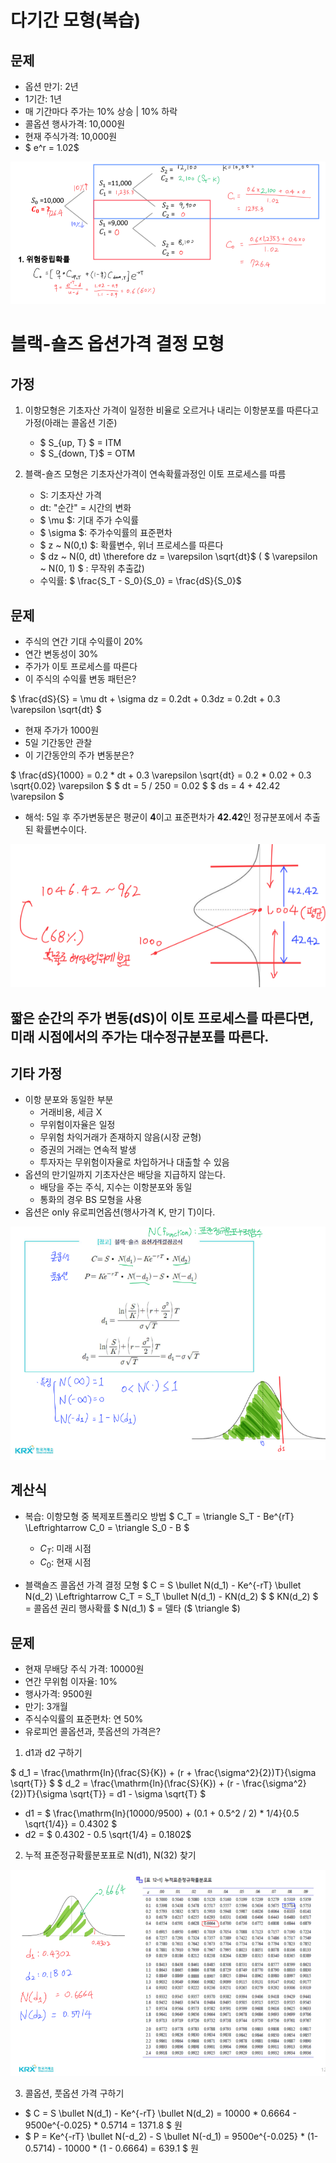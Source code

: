 # 다기간 모형(복습)
## 문제
- 옵션 만기: 2년
- 1기간: 1년
- 매 기간마다 주가는 10% 상승 | 10% 하락
- 콜옵션 행사가격: 10,000원
- 현재 주식가격: 10,000원
- $ e^r = 1.02$

![alt text](../img/25_다기간모형.png)

# 블랙-숄즈 옵션가격 결정 모형
## 가정
1. 이항모형은 기초자산 가격이 일정한 비율로 오르거나 내리는 이항분포를 따른다고 가정(아래는 콜옵션 기준)
    - $ S_{up, T} $ = ITM
    - $ S_{down, T}$ = OTM

2. 블랙-숄즈 모형은 기초자산가격이 연속확률과정인 이토 프로세스를 따름
    - S: 기초자산 가격
    - dt: "순간" = 시간의 변화
    - $ \mu $: 기대 주가 수익률
    - $ \sigma $: 주가수익률의 표준편차
    - $ z ~ N(0,t) $: 확률변수, 위너 프로세스를 따른다
    - $ dz ~ N(0, dt) \therefore dz = \varepsilon \sqrt{dt}$ ( $ \varepsilon ~ N(0, 1) $ : 무작위 추출값)
    - 수익률: $ \frac{S_T - S_0}{S_0} = \frac{dS}{S_0}$

## 문제
- 주식의 연간 기대 수익률이 20%
- 연간 변동성이 30%
- 주가가 이토 프로세스를 따른다
- 이 주식의 수익률 변동 패턴은?

$ \frac{dS}{S} = \mu dt + \sigma dz = 0.2dt + 0.3dz = 0.2dt + 0.3 \varepsilon \sqrt{dt} $ 

- 현재 주가가 1000원
- 5일 기간동안 관찰
- 이 기간동안의 주가 변동분은?

$ \frac{dS}{1000} = 0.2 * dt + 0.3 \varepsilon \sqrt{dt} = 0.2 * 0.02 + 0.3 \sqrt{0.02} \varepsilon $
$ dt = 5 / 250 = 0.02 $
$ ds = 4 + 42.42 \varepsilon $

- 해석: 5일 후 주가변동분은 평균이 **4**이고 표준편차가 **42.42**인 정규분포에서 추출된 확률변수이다.

![alt text](../img/25_이토프로세스.png)

## 짧은 순간의 주가 변동(dS)이 이토 프로세스를 따른다면, 미래 시점에서의 주가는 대수정규분포를 따른다.

## 기타 가정
- 이항 분포와 동일한 부분
    + 거래비용, 세금 X
    + 무위험이자율은 일정
    + 무위험 차익거래가 존재하지 않음(시장 균형)
    + 증권의 거래는 연속적 발생
    + 투자자는 무위험이자율로 차입하거나 대출할 수 있음
- 옵션의 만기일까지 기초자산은 배당을 지급하지 않는다.
    + 배당을 주는 주식, 지수는 이항분포와 동일
    + 통화의 경우 BS 모형을 사용
- 옵션은 only 유로피언옵션(행사가격 K, 만기 T)이다.

![alt text](../img/25_블랙_숄즈옵션가격.png)

## 계산식
- 복습: 이항모형 중 복제포트폴리오 방법
$ C_T = \triangle S_T - Be^{rT} \Leftrightarrow C_0 = \triangle S_0 - B $
    + $C_T$: 미래 시점
    + $C_0$: 현재 시점

- 블랙숄즈 콜옵션 가격 결정 모형
$ C = S \bullet N(d_1) - Ke^{-rT} \bullet N(d_2) \Leftrightarrow C_T = S_T \bullet N(d_1) - KN(d_2) $
$ KN(d_2) $ = 콜옵션 권리 행사확률
$ N(d_1) $ = 델타 ($ \triangle $)


## 문제
- 현재 무배당 주식 가격: 10000원
- 연간 무위험 이자율: 10%
- 행사가격: 9500원
- 만기: 3개월
- 주식수익률의 표준편차: 연 50%
- 유로피언 콜옵션과, 풋옵션의 가격은?

1. d1과 d2 구하기

$ d_1 = \frac{\mathrm{ln}(\frac{S}{K}) + (r + \frac{\sigma^2}{2})T}{\sigma \sqrt{T}} $
$ d_2 = \frac{\mathrm{ln}(\frac{S}{K}) + (r - \frac{\sigma^2}{2})T}{\sigma \sqrt{T}} = d1 - \sigma \sqrt{T} $

- d1 = $ \frac{\mathrm{ln}(10000/9500) + (0.1 + 0.5^2 / 2) * 1/4}{0.5 \sqrt{1/4}} = 0.4302 $
- d2 = $ 0.4302 - 0.5 \sqrt{1/4} = 0.1802$ 

2. 누적 표준정규확률분포표로 N(d1), N(32) 찾기

![alt text](../img/25_문제.png)

3. 콜옵션, 풋옵션 가격 구하기
- $ C = S \bullet N(d_1) - Ke^{-rT} \bullet N(d_2) = 10000 * 0.6664 - 9500e^{-0.025} * 0.5714 = 1371.8 $ 원
- $ P = Ke^{-rT} \bullet N(-d_2) - S \bullet N(-d_1) = 9500e^{-0.025} * (1-0.5714) - 10000 * (1 - 0.6664) = 639.1 $ 원